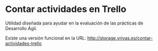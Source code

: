 # Contar actividades en Trello
Utilidad diseñada para ayudar en la evaluación de las prácticas de Desarrollo Ágil.

Existe una versión funcional en la URL: http://storage.vrivas.es/contar-actividades-trello
